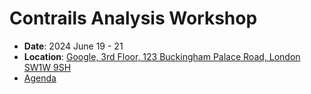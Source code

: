 # Contrails Analysis Workshop

- **Date**: 2024 June 19 - 21
- **Location**: [Google, 3rd Floor, 123 Buckingham Palace Road, London SW1W 9SH](https://maps.app.goo.gl/MvXRfKy9FNf6PvuJ8)
- [Agenda](Agenda.pdf)

